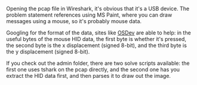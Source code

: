 Opening the pcap file in Wireshark, it's obvious that it's a USB device.
The problem statement references using MS Paint, where you can draw messages
using a mouse, so it's probably mouse data.

Googling for the format of the data, sites like [OSDev](https://wiki.osdev.org/USB_Human_Interface_Devices)
are able to help: in the useful bytes of the mouse HID data, the first byte is whether it's pressed,
the second byte is the x displacement (signed 8-bit), and the third byte is the y displacement (signed 8-bit).

If you check out the admin folder, there are two solve scripts available: the first one uses tshark on the
pcap directly, and the second one has you extract the HID data first, and then parses it to draw out the image.


